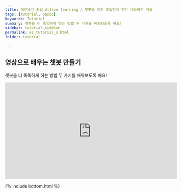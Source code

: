 ```yaml
---
title: 예문넣기 꿀팁 Active learning / 챗봇을 점점 똑똑하게 하는 대화이력 학습
tags: [tutorial, basic]
keywords: Tutorial
summary: 챗봇을 더 똑똑하게 하는 방법 두 가지를 배워보도록 해요!
sidebar: tutorial_sidebar
permalink: ez_tutorial_8.html
folder: tutorial

---
```



## 영상으로 배우는 챗봇 만들기
챗봇을 더 똑똑하게 하는 방법 두 가지를 배워보도록 해요!

<div class="videowrapper">
<iframe width="560" height="315" src="https://www.youtube.com/embed/ibBTk_UxDqA" frameborder="0" allow="accelerometer; autoplay; clipboard-write; encrypted-media; gyroscope; picture-in-picture" allowfullscreen></iframe>
</div>


{% include bottom.html %}
